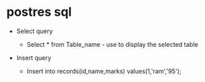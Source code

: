 # postres sql

- Select query
    - Select * from Table_name - use to display the selected table

- Insert query
    - Insert into records(id,name,marks) values(1,'ram','95');

